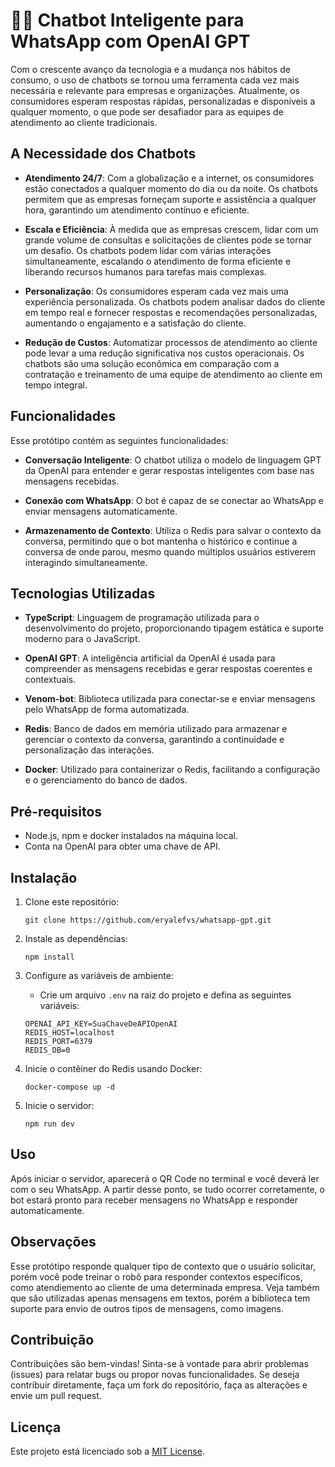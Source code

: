 # 🤖📲 Chatbot Inteligente para WhatsApp com OpenAI GPT

Com o crescente avanço da tecnologia e a mudança nos hábitos de consumo, o uso de chatbots se tornou uma ferramenta cada vez mais necessária e relevante para empresas e organizações. Atualmente, os consumidores esperam respostas rápidas, personalizadas e disponíveis a qualquer momento, o que pode ser desafiador para as equipes de atendimento ao cliente tradicionais. 

## A Necessidade dos Chatbots

- **Atendimento 24/7**: Com a globalização e a internet, os consumidores estão conectados a qualquer momento do dia ou da noite. Os chatbots permitem que as empresas forneçam suporte e assistência a qualquer hora, garantindo um atendimento contínuo e eficiente.

- **Escala e Eficiência**: À medida que as empresas crescem, lidar com um grande volume de consultas e solicitações de clientes pode se tornar um desafio. Os chatbots podem lidar com várias interações simultaneamente, escalando o atendimento de forma eficiente e liberando recursos humanos para tarefas mais complexas.

- **Personalização**: Os consumidores esperam cada vez mais uma experiência personalizada. Os chatbots podem analisar dados do cliente em tempo real e fornecer respostas e recomendações personalizadas, aumentando o engajamento e a satisfação do cliente.

- **Redução de Custos**: Automatizar processos de atendimento ao cliente pode levar a uma redução significativa nos custos operacionais. Os chatbots são uma solução econômica em comparação com a contratação e treinamento de uma equipe de atendimento ao cliente em tempo integral.

## Funcionalidades
Esse protótipo contém as seguintes funcionalidades:

- **Conversação Inteligente**: O chatbot utiliza o modelo de linguagem GPT da OpenAI para entender e gerar respostas inteligentes com base nas mensagens recebidas.
  
- **Conexão com WhatsApp**: O bot é capaz de se conectar ao WhatsApp e enviar mensagens automaticamente.

- **Armazenamento de Contexto**: Utiliza o Redis para salvar o contexto da conversa, permitindo que o bot mantenha o histórico e continue a conversa de onde parou, mesmo quando múltiplos usuários estiverem interagindo simultaneamente.

## Tecnologias Utilizadas

- **TypeScript**: Linguagem de programação utilizada para o desenvolvimento do projeto, proporcionando tipagem estática e suporte moderno para o JavaScript.

- **OpenAI GPT**: A inteligência artificial da OpenAI é usada para compreender as mensagens recebidas e gerar respostas coerentes e contextuais.

- **Venom-bot**: Biblioteca utilizada para conectar-se e enviar mensagens pelo WhatsApp de forma automatizada.

- **Redis**: Banco de dados em memória utilizado para armazenar e gerenciar o contexto da conversa, garantindo a continuidade e personalização das interações.

- **Docker**: Utilizado para containerizar o Redis, facilitando a configuração e o gerenciamento do banco de dados.

## Pré-requisitos

- Node.js, npm e docker instalados na máquina local.
- Conta na OpenAI para obter uma chave de API.

## Instalação

1. Clone este repositório:

    ```
    git clone https://github.com/eryalefvs/whatsapp-gpt.git
    ```

2. Instale as dependências:

    ```
    npm install
    ```

3. Configure as variáveis de ambiente:

   - Crie um arquivo `.env` na raiz do projeto e defina as seguintes variáveis:

    ```
    OPENAI_API_KEY=SuaChaveDeAPIOpenAI
    REDIS_HOST=localhost
    REDIS_PORT=6379
    REDIS_DB=0
    ```

4. Inicie o contêiner do Redis usando Docker:

    ```
    docker-compose up -d
    ```

5. Inicie o servidor:

    ```
    npm run dev
    ```

## Uso

Após iniciar o servidor, aparecerá o QR Code no terminal e você deverá ler com o seu WhatsApp. A partir desse ponto, se tudo ocorrer corretamente, o bot estará pronto para receber mensagens no WhatsApp e responder automaticamente.

## Observações

Esse protótipo responde qualquer tipo de contexto que o usuário solicitar, porém você pode treinar o robô para responder contextos específicos, como atendiemento ao cliente de uma determinada empresa. Veja também que são utilizadas apenas mensagens em textos, porém a biblioteca tem suporte para envio de outros tipos de mensagens, como imagens.  

## Contribuição

Contribuições são bem-vindas! Sinta-se à vontade para abrir problemas (issues) para relatar bugs ou propor novas funcionalidades. Se deseja contribuir diretamente, faça um fork do repositório, faça as alterações e envie um pull request.

## Licença

Este projeto está licenciado sob a [MIT License](https://opensource.org/licenses/MIT).

